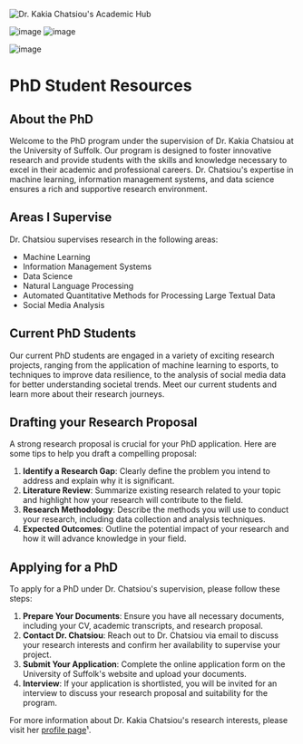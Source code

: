 ![Dr. Kakia Chatsiou's Academic Hub](https://github.com/UoS-KakiasCourses/.github/assets/10551558/724158b2-9832-456b-8cad-9c341bced94d)

![image](https://github.com/user-attachments/assets/ab245c41-f62e-47d9-a299-4096a1e756aa)
![image](https://github.com/user-attachments/assets/9e3bb0f2-3afe-4861-a7fb-64cb80ceaef4)

![image](https://github.com/user-attachments/assets/040dcc4b-4624-4e3f-bacd-c98e55f16444)



# PhD Student Resources

## About the PhD
Welcome to the PhD program under the supervision of Dr. Kakia Chatsiou at the University of Suffolk. Our program is designed to foster innovative research and provide students with the skills and knowledge necessary to excel in their academic and professional careers. Dr. Chatsiou's expertise in machine learning, information management systems, and data science ensures a rich and supportive research environment.

## Areas I Supervise
Dr. Chatsiou supervises research in the following areas:
- Machine Learning
- Information Management Systems
- Data Science
- Natural Language Processing
- Automated Quantitative Methods for Processing Large Textual Data
- Social Media Analysis

## Current PhD Students
Our current PhD students are engaged in a variety of exciting research projects, ranging from the application of machine learning to esports, to techniques to improve data resilience, to the analysis of social media data for better understanding societal trends. Meet our current students and learn more about their research journeys.



## Drafting your Research Proposal
A strong research proposal is crucial for your PhD application. Here are some tips to help you draft a compelling proposal:
1. **Identify a Research Gap**: Clearly define the problem you intend to address and explain why it is significant.
2. **Literature Review**: Summarize existing research related to your topic and highlight how your research will contribute to the field.
3. **Research Methodology**: Describe the methods you will use to conduct your research, including data collection and analysis techniques.
4. **Expected Outcomes**: Outline the potential impact of your research and how it will advance knowledge in your field.

## Applying for a PhD
To apply for a PhD under Dr. Chatsiou's supervision, please follow these steps:
1. **Prepare Your Documents**: Ensure you have all necessary documents, including your CV, academic transcripts, and research proposal.
2. **Contact Dr. Chatsiou**: Reach out to Dr. Chatsiou via email to discuss your research interests and confirm her availability to supervise your project.
3. **Submit Your Application**: Complete the online application form on the University of Suffolk's website and upload your documents.
4. **Interview**: If your application is shortlisted, you will be invited for an interview to discuss your research proposal and suitability for the program.

For more information about Dr. Kakia Chatsiou's research interests, please visit her [profile page](https://www.uos.ac.uk/people/dr-kakia-chatsiou/)¹.
